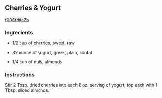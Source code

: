 ## Cherries & Yogurt

[f906fd0e7b](http://www.kraftrecipes.com/recipes/cherries-yogurt-58887.aspx)

### Ingredients

 - 1/2 cup of cherries, sweet, raw

 - 32 ounce of yogurt, greek, plain, nonfat

 - 1/4 cup of nuts, almonds

### Instructions

Stir 2 Tbsp. dried cherries into each 8 oz. serving of yogurt; top each with 1 Tbsp. sliced almonds.